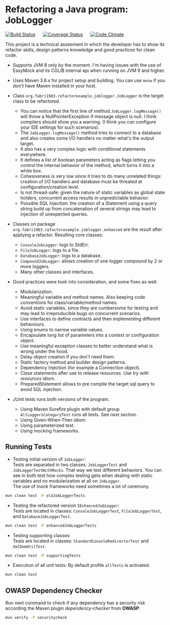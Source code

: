 # Refactoring a Java program: JobLogger

[![Build Status](https://travis-ci.org/fabri1983/refactor-example.svg?branch=master)](https://travis-ci.org/fabri1983/refactor-example?branch=master)
&nbsp;&nbsp;&nbsp;&nbsp;
[![Coverage Status](https://coveralls.io/repos/github/fabri1983/refactor-example/badge.svg)](https://coveralls.io/github/fabri1983/refactor-example?branch=master)
&nbsp;&nbsp;&nbsp;&nbsp;
[![Code Climate](https://codeclimate.com/github/fabri1983/refactor-example/badges/gpa.svg)](https://codeclimate.com/github/fabri1983/refactor-example)


This project is a technical assesment in which the developer has to show its refactor skills, design patterns knowledge 
and good practices for clean code.


- Supports JVM 8 only by the moment. I'm having issues with the use of EasyMock and its CGLIB internal api when running on JVM 9 and higher.

- Uses Maven 3.6.x for project setup and building. You can use `mvnw` if you don't have Maven installed in your host.

- Class `org.fabri1983.refactorexample.joblogger.JobLogger` is the target class to be refactored.
  - You can notice that the first line of method `JobLogger.logMessage()` will throw a NullPointerException if message object is null. 
  I think compilers should show you a warning. (I think you can configure your IDE settings for such scenarios).
  - The `JobLogger.logMessage()` method tries to connect to a database and also creates some I/O handlers no matter what's the output target.
  - It also has a very complex logic with conditional statements everywhere.
  - It defines a list of boolean parameters acting as flags letting you control the internal behavior of the method, which turns it into a white box.
  - Cohesiveness is very low since it tries to do many unrelated things: creation of I/O handlers and database must be threated at configuration/creation level.
  - Is not thread-safe: given the nature of static variables as global state holders, concurrent access results in unpredictable behavior.
  - Possible SQL Injection: the creation of a Statement using a query string build up from concatenation of several strings may lead to injection of unexpected queries.
  
- Classes on package `org.fabri1983.refactorexample.joblogger.enhanced` are the result after applying a refactor. Resulting core classes:
  - `ConsoleJobLogger`: logs to StdErr.
  - `FileJobLogger`: logs to a file.
  - `DatabaseJobLogger`: logs to a database.
  - `CompoundJobLogger`: allows creation of one logger compound by 2 or more loggers.
  - Many other classes and interfaces.

- Good practices were took into consideration, and some fixes as well:
  - Modularization.
  - Meaningful variable and method names. Also keeping code conventions for class/variable/method names.
  - Avoid static variables, since they are cumbersome for testing and may lead to irreproducible bugs on concurrent scenarios.
  - Use interfaces to define contracts and then implementing different behaviours.
  - Using enums to narrow variable values.
  - Encapsulate long list of parameters into a context or configuration object.
  - Use meaningful exception classes to better understand what is wrong under the hood.
  - Delay object creation if you don't need them.
  - Static factory method and builder design patterns.
  - Dependency Injection (for example a Connection object).
  - Close statements after use to release resources. Use *try with resources* idiom.
  - PreparedStatement allows to pre compile the target sql query to avoid SQL injection.

- JUnit tests runs both versions of the program.
  - Using Maven Surefire plugin with default group `AllLoggersCategoryTest` runs all tests. See next section.
  - Using Given-When-Then idiom.
  - Using parameterized test.
  - Using mocking frameworks.
 

## Running Tests

- Testing initial version of `JobLogger`:  
Tests are separated in two classes: `JobLoggerTest` and `JobLoggerTestWithMocks`. That way we test different behaviors.
You can see in both test how complex testing gets when dealing with static variables and no modularization at all on `JobLogger`.  
The use of mock frameworks need sometimes a lot of ceremony.
```sh
mvn clean test -P oldJobLoggerTests
```

- Testing the refactored version `IEnhancedJobLogger`:  
Tests are located in classes: `ConsoleJobLoggerTest`, `FileJobLoggerTest`, and `DatabaseJobLoggerTest`.
```sh
mvn clean test -P enhancedJobLoggerTests
```

- Testing supporting classes:  
Tests are located in classes: `StandardConsoleRedirectorTest` and `XmlDomUtilTest`.
```sh
mvn clean test -P supportingTests
```

- Execution of all unit tests:
By default profile `allTests` is activated.
```sh
mvn clean test
```


## OWASP Dependency Checker
Run next command to check if any dependency has a security risk according the Maven plugin *dependency-checker* from **OWASP**:  
```sh
mvn verify -P securitycheck
```

